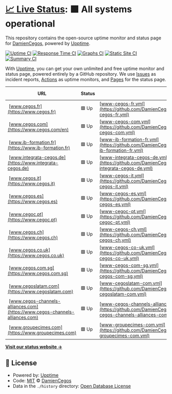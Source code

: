 # [📈 Live Status](https://DamienCegos.github.io/upptime): <!--live status--> **🟩 All systems operational**

This repository contains the open-source uptime monitor and status page for [DamienCegos](https://DamienCegos.github.io/upptime), powered by [Upptime](https://github.com/upptime/upptime).

[![Uptime CI](https://github.com/DamienCegos/upptime/workflows/Uptime%20CI/badge.svg)](https://github.com/DamienCegos/upptime/actions?query=workflow%3A%22Uptime+CI%22)
[![Response Time CI](https://github.com/DamienCegos/upptime/workflows/Response%20Time%20CI/badge.svg)](https://github.com/DamienCegos/upptime/actions?query=workflow%3A%22Response+Time+CI%22)
[![Graphs CI](https://github.com/DamienCegos/upptime/workflows/Graphs%20CI/badge.svg)](https://github.com/DamienCegos/upptime/actions?query=workflow%3A%22Graphs+CI%22)
[![Static Site CI](https://github.com/DamienCegos/upptime/workflows/Static%20Site%20CI/badge.svg)](https://github.com/DamienCegos/upptime/actions?query=workflow%3A%22Static+Site+CI%22)
[![Summary CI](https://github.com/DamienCegos/upptime/workflows/Summary%20CI/badge.svg)](https://github.com/DamienCegos/upptime/actions?query=workflow%3A%22Summary+CI%22)

With [Upptime](https://upptime.js.org), you can get your own unlimited and free uptime monitor and status page, powered entirely by a GitHub repository. We use [Issues](https://github.com/DamienCegos/upptime/issues) as incident reports, [Actions](https://github.com/DamienCegos/upptime/actions) as uptime monitors, and [Pages](https://DamienCegos.github.io/upptime) for the status page.

<!--start: status pages-->
<!-- This summary is generated by Upptime (https://github.com/upptime/upptime) -->
<!-- Do not edit this manually, your changes will be overwritten -->
<!-- prettier-ignore -->
| URL | Status | History | Response Time | Uptime |
| --- | ------ | ------- | ------------- | ------ |
| <img alt="" src="https://icons.duckduckgo.com/ip3/www.cegos.fr.ico" height="13"> [www.cegos.fr](https://www.cegos.fr) | 🟩 Up | [www-cegos-fr.yml](https://github.com/DamienCegos/upptime/commits/HEAD/history/www-cegos-fr.yml) | <details><summary><img alt="Response time graph" src="./graphs/www-cegos-fr/response-time-week.png" height="20"> 1651ms</summary><br><a href="https://DamienCegos.github.io/upptime/history/www-cegos-fr"><img alt="Response time 1869" src="https://img.shields.io/endpoint?url=https%3A%2F%2Fraw.githubusercontent.com%2FDamienCegos%2Fupptime%2FHEAD%2Fapi%2Fwww-cegos-fr%2Fresponse-time.json"></a><br><a href="https://DamienCegos.github.io/upptime/history/www-cegos-fr"><img alt="24-hour response time 1899" src="https://img.shields.io/endpoint?url=https%3A%2F%2Fraw.githubusercontent.com%2FDamienCegos%2Fupptime%2FHEAD%2Fapi%2Fwww-cegos-fr%2Fresponse-time-day.json"></a><br><a href="https://DamienCegos.github.io/upptime/history/www-cegos-fr"><img alt="7-day response time 1651" src="https://img.shields.io/endpoint?url=https%3A%2F%2Fraw.githubusercontent.com%2FDamienCegos%2Fupptime%2FHEAD%2Fapi%2Fwww-cegos-fr%2Fresponse-time-week.json"></a><br><a href="https://DamienCegos.github.io/upptime/history/www-cegos-fr"><img alt="30-day response time 1869" src="https://img.shields.io/endpoint?url=https%3A%2F%2Fraw.githubusercontent.com%2FDamienCegos%2Fupptime%2FHEAD%2Fapi%2Fwww-cegos-fr%2Fresponse-time-month.json"></a><br><a href="https://DamienCegos.github.io/upptime/history/www-cegos-fr"><img alt="1-year response time 1869" src="https://img.shields.io/endpoint?url=https%3A%2F%2Fraw.githubusercontent.com%2FDamienCegos%2Fupptime%2FHEAD%2Fapi%2Fwww-cegos-fr%2Fresponse-time-year.json"></a></details> | <details><summary><a href="https://DamienCegos.github.io/upptime/history/www-cegos-fr">100.00%</a></summary><a href="https://DamienCegos.github.io/upptime/history/www-cegos-fr"><img alt="All-time uptime 100.00%" src="https://img.shields.io/endpoint?url=https%3A%2F%2Fraw.githubusercontent.com%2FDamienCegos%2Fupptime%2FHEAD%2Fapi%2Fwww-cegos-fr%2Fuptime.json"></a><br><a href="https://DamienCegos.github.io/upptime/history/www-cegos-fr"><img alt="24-hour uptime 100.00%" src="https://img.shields.io/endpoint?url=https%3A%2F%2Fraw.githubusercontent.com%2FDamienCegos%2Fupptime%2FHEAD%2Fapi%2Fwww-cegos-fr%2Fuptime-day.json"></a><br><a href="https://DamienCegos.github.io/upptime/history/www-cegos-fr"><img alt="7-day uptime 100.00%" src="https://img.shields.io/endpoint?url=https%3A%2F%2Fraw.githubusercontent.com%2FDamienCegos%2Fupptime%2FHEAD%2Fapi%2Fwww-cegos-fr%2Fuptime-week.json"></a><br><a href="https://DamienCegos.github.io/upptime/history/www-cegos-fr"><img alt="30-day uptime 100.00%" src="https://img.shields.io/endpoint?url=https%3A%2F%2Fraw.githubusercontent.com%2FDamienCegos%2Fupptime%2FHEAD%2Fapi%2Fwww-cegos-fr%2Fuptime-month.json"></a><br><a href="https://DamienCegos.github.io/upptime/history/www-cegos-fr"><img alt="1-year uptime 100.00%" src="https://img.shields.io/endpoint?url=https%3A%2F%2Fraw.githubusercontent.com%2FDamienCegos%2Fupptime%2FHEAD%2Fapi%2Fwww-cegos-fr%2Fuptime-year.json"></a></details>
| <img alt="" src="https://icons.duckduckgo.com/ip3/www.cegos.com.ico" height="13"> [www.cegos.com](https://www.cegos.com/en) | 🟩 Up | [www-cegos-com.yml](https://github.com/DamienCegos/upptime/commits/HEAD/history/www-cegos-com.yml) | <details><summary><img alt="Response time graph" src="./graphs/www-cegos-com/response-time-week.png" height="20"> 2432ms</summary><br><a href="https://DamienCegos.github.io/upptime/history/www-cegos-com"><img alt="Response time 2272" src="https://img.shields.io/endpoint?url=https%3A%2F%2Fraw.githubusercontent.com%2FDamienCegos%2Fupptime%2FHEAD%2Fapi%2Fwww-cegos-com%2Fresponse-time.json"></a><br><a href="https://DamienCegos.github.io/upptime/history/www-cegos-com"><img alt="24-hour response time 2501" src="https://img.shields.io/endpoint?url=https%3A%2F%2Fraw.githubusercontent.com%2FDamienCegos%2Fupptime%2FHEAD%2Fapi%2Fwww-cegos-com%2Fresponse-time-day.json"></a><br><a href="https://DamienCegos.github.io/upptime/history/www-cegos-com"><img alt="7-day response time 2432" src="https://img.shields.io/endpoint?url=https%3A%2F%2Fraw.githubusercontent.com%2FDamienCegos%2Fupptime%2FHEAD%2Fapi%2Fwww-cegos-com%2Fresponse-time-week.json"></a><br><a href="https://DamienCegos.github.io/upptime/history/www-cegos-com"><img alt="30-day response time 2272" src="https://img.shields.io/endpoint?url=https%3A%2F%2Fraw.githubusercontent.com%2FDamienCegos%2Fupptime%2FHEAD%2Fapi%2Fwww-cegos-com%2Fresponse-time-month.json"></a><br><a href="https://DamienCegos.github.io/upptime/history/www-cegos-com"><img alt="1-year response time 2272" src="https://img.shields.io/endpoint?url=https%3A%2F%2Fraw.githubusercontent.com%2FDamienCegos%2Fupptime%2FHEAD%2Fapi%2Fwww-cegos-com%2Fresponse-time-year.json"></a></details> | <details><summary><a href="https://DamienCegos.github.io/upptime/history/www-cegos-com">100.00%</a></summary><a href="https://DamienCegos.github.io/upptime/history/www-cegos-com"><img alt="All-time uptime 100.00%" src="https://img.shields.io/endpoint?url=https%3A%2F%2Fraw.githubusercontent.com%2FDamienCegos%2Fupptime%2FHEAD%2Fapi%2Fwww-cegos-com%2Fuptime.json"></a><br><a href="https://DamienCegos.github.io/upptime/history/www-cegos-com"><img alt="24-hour uptime 100.00%" src="https://img.shields.io/endpoint?url=https%3A%2F%2Fraw.githubusercontent.com%2FDamienCegos%2Fupptime%2FHEAD%2Fapi%2Fwww-cegos-com%2Fuptime-day.json"></a><br><a href="https://DamienCegos.github.io/upptime/history/www-cegos-com"><img alt="7-day uptime 100.00%" src="https://img.shields.io/endpoint?url=https%3A%2F%2Fraw.githubusercontent.com%2FDamienCegos%2Fupptime%2FHEAD%2Fapi%2Fwww-cegos-com%2Fuptime-week.json"></a><br><a href="https://DamienCegos.github.io/upptime/history/www-cegos-com"><img alt="30-day uptime 100.00%" src="https://img.shields.io/endpoint?url=https%3A%2F%2Fraw.githubusercontent.com%2FDamienCegos%2Fupptime%2FHEAD%2Fapi%2Fwww-cegos-com%2Fuptime-month.json"></a><br><a href="https://DamienCegos.github.io/upptime/history/www-cegos-com"><img alt="1-year uptime 100.00%" src="https://img.shields.io/endpoint?url=https%3A%2F%2Fraw.githubusercontent.com%2FDamienCegos%2Fupptime%2FHEAD%2Fapi%2Fwww-cegos-com%2Fuptime-year.json"></a></details>
| <img alt="" src="https://icons.duckduckgo.com/ip3/www.ib-formation.fr.ico" height="13"> [www.ib-formation.fr](https://www.ib-formation.fr) | 🟩 Up | [www-ib-formation-fr.yml](https://github.com/DamienCegos/upptime/commits/HEAD/history/www-ib-formation-fr.yml) | <details><summary><img alt="Response time graph" src="./graphs/www-ib-formation-fr/response-time-week.png" height="20"> 2398ms</summary><br><a href="https://DamienCegos.github.io/upptime/history/www-ib-formation-fr"><img alt="Response time 2372" src="https://img.shields.io/endpoint?url=https%3A%2F%2Fraw.githubusercontent.com%2FDamienCegos%2Fupptime%2FHEAD%2Fapi%2Fwww-ib-formation-fr%2Fresponse-time.json"></a><br><a href="https://DamienCegos.github.io/upptime/history/www-ib-formation-fr"><img alt="24-hour response time 2067" src="https://img.shields.io/endpoint?url=https%3A%2F%2Fraw.githubusercontent.com%2FDamienCegos%2Fupptime%2FHEAD%2Fapi%2Fwww-ib-formation-fr%2Fresponse-time-day.json"></a><br><a href="https://DamienCegos.github.io/upptime/history/www-ib-formation-fr"><img alt="7-day response time 2398" src="https://img.shields.io/endpoint?url=https%3A%2F%2Fraw.githubusercontent.com%2FDamienCegos%2Fupptime%2FHEAD%2Fapi%2Fwww-ib-formation-fr%2Fresponse-time-week.json"></a><br><a href="https://DamienCegos.github.io/upptime/history/www-ib-formation-fr"><img alt="30-day response time 2372" src="https://img.shields.io/endpoint?url=https%3A%2F%2Fraw.githubusercontent.com%2FDamienCegos%2Fupptime%2FHEAD%2Fapi%2Fwww-ib-formation-fr%2Fresponse-time-month.json"></a><br><a href="https://DamienCegos.github.io/upptime/history/www-ib-formation-fr"><img alt="1-year response time 2372" src="https://img.shields.io/endpoint?url=https%3A%2F%2Fraw.githubusercontent.com%2FDamienCegos%2Fupptime%2FHEAD%2Fapi%2Fwww-ib-formation-fr%2Fresponse-time-year.json"></a></details> | <details><summary><a href="https://DamienCegos.github.io/upptime/history/www-ib-formation-fr">100.00%</a></summary><a href="https://DamienCegos.github.io/upptime/history/www-ib-formation-fr"><img alt="All-time uptime 100.00%" src="https://img.shields.io/endpoint?url=https%3A%2F%2Fraw.githubusercontent.com%2FDamienCegos%2Fupptime%2FHEAD%2Fapi%2Fwww-ib-formation-fr%2Fuptime.json"></a><br><a href="https://DamienCegos.github.io/upptime/history/www-ib-formation-fr"><img alt="24-hour uptime 100.00%" src="https://img.shields.io/endpoint?url=https%3A%2F%2Fraw.githubusercontent.com%2FDamienCegos%2Fupptime%2FHEAD%2Fapi%2Fwww-ib-formation-fr%2Fuptime-day.json"></a><br><a href="https://DamienCegos.github.io/upptime/history/www-ib-formation-fr"><img alt="7-day uptime 100.00%" src="https://img.shields.io/endpoint?url=https%3A%2F%2Fraw.githubusercontent.com%2FDamienCegos%2Fupptime%2FHEAD%2Fapi%2Fwww-ib-formation-fr%2Fuptime-week.json"></a><br><a href="https://DamienCegos.github.io/upptime/history/www-ib-formation-fr"><img alt="30-day uptime 100.00%" src="https://img.shields.io/endpoint?url=https%3A%2F%2Fraw.githubusercontent.com%2FDamienCegos%2Fupptime%2FHEAD%2Fapi%2Fwww-ib-formation-fr%2Fuptime-month.json"></a><br><a href="https://DamienCegos.github.io/upptime/history/www-ib-formation-fr"><img alt="1-year uptime 100.00%" src="https://img.shields.io/endpoint?url=https%3A%2F%2Fraw.githubusercontent.com%2FDamienCegos%2Fupptime%2FHEAD%2Fapi%2Fwww-ib-formation-fr%2Fuptime-year.json"></a></details>
| <img alt="" src="https://icons.duckduckgo.com/ip3/www.integrata-cegos.de.ico" height="13"> [www.integrata-cegos.de](https://www.integrata-cegos.de) | 🟩 Up | [www-integrata-cegos-de.yml](https://github.com/DamienCegos/upptime/commits/HEAD/history/www-integrata-cegos-de.yml) | <details><summary><img alt="Response time graph" src="./graphs/www-integrata-cegos-de/response-time-week.png" height="20"> 2133ms</summary><br><a href="https://DamienCegos.github.io/upptime/history/www-integrata-cegos-de"><img alt="Response time 1964" src="https://img.shields.io/endpoint?url=https%3A%2F%2Fraw.githubusercontent.com%2FDamienCegos%2Fupptime%2FHEAD%2Fapi%2Fwww-integrata-cegos-de%2Fresponse-time.json"></a><br><a href="https://DamienCegos.github.io/upptime/history/www-integrata-cegos-de"><img alt="24-hour response time 2246" src="https://img.shields.io/endpoint?url=https%3A%2F%2Fraw.githubusercontent.com%2FDamienCegos%2Fupptime%2FHEAD%2Fapi%2Fwww-integrata-cegos-de%2Fresponse-time-day.json"></a><br><a href="https://DamienCegos.github.io/upptime/history/www-integrata-cegos-de"><img alt="7-day response time 2133" src="https://img.shields.io/endpoint?url=https%3A%2F%2Fraw.githubusercontent.com%2FDamienCegos%2Fupptime%2FHEAD%2Fapi%2Fwww-integrata-cegos-de%2Fresponse-time-week.json"></a><br><a href="https://DamienCegos.github.io/upptime/history/www-integrata-cegos-de"><img alt="30-day response time 1964" src="https://img.shields.io/endpoint?url=https%3A%2F%2Fraw.githubusercontent.com%2FDamienCegos%2Fupptime%2FHEAD%2Fapi%2Fwww-integrata-cegos-de%2Fresponse-time-month.json"></a><br><a href="https://DamienCegos.github.io/upptime/history/www-integrata-cegos-de"><img alt="1-year response time 1964" src="https://img.shields.io/endpoint?url=https%3A%2F%2Fraw.githubusercontent.com%2FDamienCegos%2Fupptime%2FHEAD%2Fapi%2Fwww-integrata-cegos-de%2Fresponse-time-year.json"></a></details> | <details><summary><a href="https://DamienCegos.github.io/upptime/history/www-integrata-cegos-de">100.00%</a></summary><a href="https://DamienCegos.github.io/upptime/history/www-integrata-cegos-de"><img alt="All-time uptime 100.00%" src="https://img.shields.io/endpoint?url=https%3A%2F%2Fraw.githubusercontent.com%2FDamienCegos%2Fupptime%2FHEAD%2Fapi%2Fwww-integrata-cegos-de%2Fuptime.json"></a><br><a href="https://DamienCegos.github.io/upptime/history/www-integrata-cegos-de"><img alt="24-hour uptime 100.00%" src="https://img.shields.io/endpoint?url=https%3A%2F%2Fraw.githubusercontent.com%2FDamienCegos%2Fupptime%2FHEAD%2Fapi%2Fwww-integrata-cegos-de%2Fuptime-day.json"></a><br><a href="https://DamienCegos.github.io/upptime/history/www-integrata-cegos-de"><img alt="7-day uptime 100.00%" src="https://img.shields.io/endpoint?url=https%3A%2F%2Fraw.githubusercontent.com%2FDamienCegos%2Fupptime%2FHEAD%2Fapi%2Fwww-integrata-cegos-de%2Fuptime-week.json"></a><br><a href="https://DamienCegos.github.io/upptime/history/www-integrata-cegos-de"><img alt="30-day uptime 100.00%" src="https://img.shields.io/endpoint?url=https%3A%2F%2Fraw.githubusercontent.com%2FDamienCegos%2Fupptime%2FHEAD%2Fapi%2Fwww-integrata-cegos-de%2Fuptime-month.json"></a><br><a href="https://DamienCegos.github.io/upptime/history/www-integrata-cegos-de"><img alt="1-year uptime 100.00%" src="https://img.shields.io/endpoint?url=https%3A%2F%2Fraw.githubusercontent.com%2FDamienCegos%2Fupptime%2FHEAD%2Fapi%2Fwww-integrata-cegos-de%2Fuptime-year.json"></a></details>
| <img alt="" src="https://icons.duckduckgo.com/ip3/www.cegos.it.ico" height="13"> [www.cegos.it](https://www.cegos.it) | 🟩 Up | [www-cegos-it.yml](https://github.com/DamienCegos/upptime/commits/HEAD/history/www-cegos-it.yml) | <details><summary><img alt="Response time graph" src="./graphs/www-cegos-it/response-time-week.png" height="20"> 2215ms</summary><br><a href="https://DamienCegos.github.io/upptime/history/www-cegos-it"><img alt="Response time 2067" src="https://img.shields.io/endpoint?url=https%3A%2F%2Fraw.githubusercontent.com%2FDamienCegos%2Fupptime%2FHEAD%2Fapi%2Fwww-cegos-it%2Fresponse-time.json"></a><br><a href="https://DamienCegos.github.io/upptime/history/www-cegos-it"><img alt="24-hour response time 1890" src="https://img.shields.io/endpoint?url=https%3A%2F%2Fraw.githubusercontent.com%2FDamienCegos%2Fupptime%2FHEAD%2Fapi%2Fwww-cegos-it%2Fresponse-time-day.json"></a><br><a href="https://DamienCegos.github.io/upptime/history/www-cegos-it"><img alt="7-day response time 2215" src="https://img.shields.io/endpoint?url=https%3A%2F%2Fraw.githubusercontent.com%2FDamienCegos%2Fupptime%2FHEAD%2Fapi%2Fwww-cegos-it%2Fresponse-time-week.json"></a><br><a href="https://DamienCegos.github.io/upptime/history/www-cegos-it"><img alt="30-day response time 2067" src="https://img.shields.io/endpoint?url=https%3A%2F%2Fraw.githubusercontent.com%2FDamienCegos%2Fupptime%2FHEAD%2Fapi%2Fwww-cegos-it%2Fresponse-time-month.json"></a><br><a href="https://DamienCegos.github.io/upptime/history/www-cegos-it"><img alt="1-year response time 2067" src="https://img.shields.io/endpoint?url=https%3A%2F%2Fraw.githubusercontent.com%2FDamienCegos%2Fupptime%2FHEAD%2Fapi%2Fwww-cegos-it%2Fresponse-time-year.json"></a></details> | <details><summary><a href="https://DamienCegos.github.io/upptime/history/www-cegos-it">100.00%</a></summary><a href="https://DamienCegos.github.io/upptime/history/www-cegos-it"><img alt="All-time uptime 100.00%" src="https://img.shields.io/endpoint?url=https%3A%2F%2Fraw.githubusercontent.com%2FDamienCegos%2Fupptime%2FHEAD%2Fapi%2Fwww-cegos-it%2Fuptime.json"></a><br><a href="https://DamienCegos.github.io/upptime/history/www-cegos-it"><img alt="24-hour uptime 100.00%" src="https://img.shields.io/endpoint?url=https%3A%2F%2Fraw.githubusercontent.com%2FDamienCegos%2Fupptime%2FHEAD%2Fapi%2Fwww-cegos-it%2Fuptime-day.json"></a><br><a href="https://DamienCegos.github.io/upptime/history/www-cegos-it"><img alt="7-day uptime 100.00%" src="https://img.shields.io/endpoint?url=https%3A%2F%2Fraw.githubusercontent.com%2FDamienCegos%2Fupptime%2FHEAD%2Fapi%2Fwww-cegos-it%2Fuptime-week.json"></a><br><a href="https://DamienCegos.github.io/upptime/history/www-cegos-it"><img alt="30-day uptime 100.00%" src="https://img.shields.io/endpoint?url=https%3A%2F%2Fraw.githubusercontent.com%2FDamienCegos%2Fupptime%2FHEAD%2Fapi%2Fwww-cegos-it%2Fuptime-month.json"></a><br><a href="https://DamienCegos.github.io/upptime/history/www-cegos-it"><img alt="1-year uptime 100.00%" src="https://img.shields.io/endpoint?url=https%3A%2F%2Fraw.githubusercontent.com%2FDamienCegos%2Fupptime%2FHEAD%2Fapi%2Fwww-cegos-it%2Fuptime-year.json"></a></details>
| <img alt="" src="https://icons.duckduckgo.com/ip3/www.cegos.es.ico" height="13"> [www.cegos.es](https://www.cegos.es) | 🟩 Up | [www-cegos-es.yml](https://github.com/DamienCegos/upptime/commits/HEAD/history/www-cegos-es.yml) | <details><summary><img alt="Response time graph" src="./graphs/www-cegos-es/response-time-week.png" height="20"> 2286ms</summary><br><a href="https://DamienCegos.github.io/upptime/history/www-cegos-es"><img alt="Response time 2258" src="https://img.shields.io/endpoint?url=https%3A%2F%2Fraw.githubusercontent.com%2FDamienCegos%2Fupptime%2FHEAD%2Fapi%2Fwww-cegos-es%2Fresponse-time.json"></a><br><a href="https://DamienCegos.github.io/upptime/history/www-cegos-es"><img alt="24-hour response time 1961" src="https://img.shields.io/endpoint?url=https%3A%2F%2Fraw.githubusercontent.com%2FDamienCegos%2Fupptime%2FHEAD%2Fapi%2Fwww-cegos-es%2Fresponse-time-day.json"></a><br><a href="https://DamienCegos.github.io/upptime/history/www-cegos-es"><img alt="7-day response time 2286" src="https://img.shields.io/endpoint?url=https%3A%2F%2Fraw.githubusercontent.com%2FDamienCegos%2Fupptime%2FHEAD%2Fapi%2Fwww-cegos-es%2Fresponse-time-week.json"></a><br><a href="https://DamienCegos.github.io/upptime/history/www-cegos-es"><img alt="30-day response time 2258" src="https://img.shields.io/endpoint?url=https%3A%2F%2Fraw.githubusercontent.com%2FDamienCegos%2Fupptime%2FHEAD%2Fapi%2Fwww-cegos-es%2Fresponse-time-month.json"></a><br><a href="https://DamienCegos.github.io/upptime/history/www-cegos-es"><img alt="1-year response time 2258" src="https://img.shields.io/endpoint?url=https%3A%2F%2Fraw.githubusercontent.com%2FDamienCegos%2Fupptime%2FHEAD%2Fapi%2Fwww-cegos-es%2Fresponse-time-year.json"></a></details> | <details><summary><a href="https://DamienCegos.github.io/upptime/history/www-cegos-es">100.00%</a></summary><a href="https://DamienCegos.github.io/upptime/history/www-cegos-es"><img alt="All-time uptime 100.00%" src="https://img.shields.io/endpoint?url=https%3A%2F%2Fraw.githubusercontent.com%2FDamienCegos%2Fupptime%2FHEAD%2Fapi%2Fwww-cegos-es%2Fuptime.json"></a><br><a href="https://DamienCegos.github.io/upptime/history/www-cegos-es"><img alt="24-hour uptime 100.00%" src="https://img.shields.io/endpoint?url=https%3A%2F%2Fraw.githubusercontent.com%2FDamienCegos%2Fupptime%2FHEAD%2Fapi%2Fwww-cegos-es%2Fuptime-day.json"></a><br><a href="https://DamienCegos.github.io/upptime/history/www-cegos-es"><img alt="7-day uptime 100.00%" src="https://img.shields.io/endpoint?url=https%3A%2F%2Fraw.githubusercontent.com%2FDamienCegos%2Fupptime%2FHEAD%2Fapi%2Fwww-cegos-es%2Fuptime-week.json"></a><br><a href="https://DamienCegos.github.io/upptime/history/www-cegos-es"><img alt="30-day uptime 100.00%" src="https://img.shields.io/endpoint?url=https%3A%2F%2Fraw.githubusercontent.com%2FDamienCegos%2Fupptime%2FHEAD%2Fapi%2Fwww-cegos-es%2Fuptime-month.json"></a><br><a href="https://DamienCegos.github.io/upptime/history/www-cegos-es"><img alt="1-year uptime 100.00%" src="https://img.shields.io/endpoint?url=https%3A%2F%2Fraw.githubusercontent.com%2FDamienCegos%2Fupptime%2FHEAD%2Fapi%2Fwww-cegos-es%2Fuptime-year.json"></a></details>
| <img alt="" src="https://icons.duckduckgo.com/ip3/www.cegoc.pt.ico" height="13"> [www.cegoc.pt](https://www.cegoc.pt) | 🟩 Up | [www-cegoc-pt.yml](https://github.com/DamienCegos/upptime/commits/HEAD/history/www-cegoc-pt.yml) | <details><summary><img alt="Response time graph" src="./graphs/www-cegoc-pt/response-time-week.png" height="20"> 1623ms</summary><br><a href="https://DamienCegos.github.io/upptime/history/www-cegoc-pt"><img alt="Response time 1613" src="https://img.shields.io/endpoint?url=https%3A%2F%2Fraw.githubusercontent.com%2FDamienCegos%2Fupptime%2FHEAD%2Fapi%2Fwww-cegoc-pt%2Fresponse-time.json"></a><br><a href="https://DamienCegos.github.io/upptime/history/www-cegoc-pt"><img alt="24-hour response time 1705" src="https://img.shields.io/endpoint?url=https%3A%2F%2Fraw.githubusercontent.com%2FDamienCegos%2Fupptime%2FHEAD%2Fapi%2Fwww-cegoc-pt%2Fresponse-time-day.json"></a><br><a href="https://DamienCegos.github.io/upptime/history/www-cegoc-pt"><img alt="7-day response time 1623" src="https://img.shields.io/endpoint?url=https%3A%2F%2Fraw.githubusercontent.com%2FDamienCegos%2Fupptime%2FHEAD%2Fapi%2Fwww-cegoc-pt%2Fresponse-time-week.json"></a><br><a href="https://DamienCegos.github.io/upptime/history/www-cegoc-pt"><img alt="30-day response time 1613" src="https://img.shields.io/endpoint?url=https%3A%2F%2Fraw.githubusercontent.com%2FDamienCegos%2Fupptime%2FHEAD%2Fapi%2Fwww-cegoc-pt%2Fresponse-time-month.json"></a><br><a href="https://DamienCegos.github.io/upptime/history/www-cegoc-pt"><img alt="1-year response time 1613" src="https://img.shields.io/endpoint?url=https%3A%2F%2Fraw.githubusercontent.com%2FDamienCegos%2Fupptime%2FHEAD%2Fapi%2Fwww-cegoc-pt%2Fresponse-time-year.json"></a></details> | <details><summary><a href="https://DamienCegos.github.io/upptime/history/www-cegoc-pt">100.00%</a></summary><a href="https://DamienCegos.github.io/upptime/history/www-cegoc-pt"><img alt="All-time uptime 100.00%" src="https://img.shields.io/endpoint?url=https%3A%2F%2Fraw.githubusercontent.com%2FDamienCegos%2Fupptime%2FHEAD%2Fapi%2Fwww-cegoc-pt%2Fuptime.json"></a><br><a href="https://DamienCegos.github.io/upptime/history/www-cegoc-pt"><img alt="24-hour uptime 100.00%" src="https://img.shields.io/endpoint?url=https%3A%2F%2Fraw.githubusercontent.com%2FDamienCegos%2Fupptime%2FHEAD%2Fapi%2Fwww-cegoc-pt%2Fuptime-day.json"></a><br><a href="https://DamienCegos.github.io/upptime/history/www-cegoc-pt"><img alt="7-day uptime 100.00%" src="https://img.shields.io/endpoint?url=https%3A%2F%2Fraw.githubusercontent.com%2FDamienCegos%2Fupptime%2FHEAD%2Fapi%2Fwww-cegoc-pt%2Fuptime-week.json"></a><br><a href="https://DamienCegos.github.io/upptime/history/www-cegoc-pt"><img alt="30-day uptime 100.00%" src="https://img.shields.io/endpoint?url=https%3A%2F%2Fraw.githubusercontent.com%2FDamienCegos%2Fupptime%2FHEAD%2Fapi%2Fwww-cegoc-pt%2Fuptime-month.json"></a><br><a href="https://DamienCegos.github.io/upptime/history/www-cegoc-pt"><img alt="1-year uptime 100.00%" src="https://img.shields.io/endpoint?url=https%3A%2F%2Fraw.githubusercontent.com%2FDamienCegos%2Fupptime%2FHEAD%2Fapi%2Fwww-cegoc-pt%2Fuptime-year.json"></a></details>
| <img alt="" src="https://icons.duckduckgo.com/ip3/www.cegos.ch.ico" height="13"> [www.cegos.ch](https://www.cegos.ch) | 🟩 Up | [www-cegos-ch.yml](https://github.com/DamienCegos/upptime/commits/HEAD/history/www-cegos-ch.yml) | <details><summary><img alt="Response time graph" src="./graphs/www-cegos-ch/response-time-week.png" height="20"> 2009ms</summary><br><a href="https://DamienCegos.github.io/upptime/history/www-cegos-ch"><img alt="Response time 1944" src="https://img.shields.io/endpoint?url=https%3A%2F%2Fraw.githubusercontent.com%2FDamienCegos%2Fupptime%2FHEAD%2Fapi%2Fwww-cegos-ch%2Fresponse-time.json"></a><br><a href="https://DamienCegos.github.io/upptime/history/www-cegos-ch"><img alt="24-hour response time 1925" src="https://img.shields.io/endpoint?url=https%3A%2F%2Fraw.githubusercontent.com%2FDamienCegos%2Fupptime%2FHEAD%2Fapi%2Fwww-cegos-ch%2Fresponse-time-day.json"></a><br><a href="https://DamienCegos.github.io/upptime/history/www-cegos-ch"><img alt="7-day response time 2009" src="https://img.shields.io/endpoint?url=https%3A%2F%2Fraw.githubusercontent.com%2FDamienCegos%2Fupptime%2FHEAD%2Fapi%2Fwww-cegos-ch%2Fresponse-time-week.json"></a><br><a href="https://DamienCegos.github.io/upptime/history/www-cegos-ch"><img alt="30-day response time 1944" src="https://img.shields.io/endpoint?url=https%3A%2F%2Fraw.githubusercontent.com%2FDamienCegos%2Fupptime%2FHEAD%2Fapi%2Fwww-cegos-ch%2Fresponse-time-month.json"></a><br><a href="https://DamienCegos.github.io/upptime/history/www-cegos-ch"><img alt="1-year response time 1944" src="https://img.shields.io/endpoint?url=https%3A%2F%2Fraw.githubusercontent.com%2FDamienCegos%2Fupptime%2FHEAD%2Fapi%2Fwww-cegos-ch%2Fresponse-time-year.json"></a></details> | <details><summary><a href="https://DamienCegos.github.io/upptime/history/www-cegos-ch">100.00%</a></summary><a href="https://DamienCegos.github.io/upptime/history/www-cegos-ch"><img alt="All-time uptime 100.00%" src="https://img.shields.io/endpoint?url=https%3A%2F%2Fraw.githubusercontent.com%2FDamienCegos%2Fupptime%2FHEAD%2Fapi%2Fwww-cegos-ch%2Fuptime.json"></a><br><a href="https://DamienCegos.github.io/upptime/history/www-cegos-ch"><img alt="24-hour uptime 100.00%" src="https://img.shields.io/endpoint?url=https%3A%2F%2Fraw.githubusercontent.com%2FDamienCegos%2Fupptime%2FHEAD%2Fapi%2Fwww-cegos-ch%2Fuptime-day.json"></a><br><a href="https://DamienCegos.github.io/upptime/history/www-cegos-ch"><img alt="7-day uptime 100.00%" src="https://img.shields.io/endpoint?url=https%3A%2F%2Fraw.githubusercontent.com%2FDamienCegos%2Fupptime%2FHEAD%2Fapi%2Fwww-cegos-ch%2Fuptime-week.json"></a><br><a href="https://DamienCegos.github.io/upptime/history/www-cegos-ch"><img alt="30-day uptime 100.00%" src="https://img.shields.io/endpoint?url=https%3A%2F%2Fraw.githubusercontent.com%2FDamienCegos%2Fupptime%2FHEAD%2Fapi%2Fwww-cegos-ch%2Fuptime-month.json"></a><br><a href="https://DamienCegos.github.io/upptime/history/www-cegos-ch"><img alt="1-year uptime 100.00%" src="https://img.shields.io/endpoint?url=https%3A%2F%2Fraw.githubusercontent.com%2FDamienCegos%2Fupptime%2FHEAD%2Fapi%2Fwww-cegos-ch%2Fuptime-year.json"></a></details>
| <img alt="" src="https://icons.duckduckgo.com/ip3/www.cegos.co.uk.ico" height="13"> [www.cegos.co.uk](https://www.cegos.co.uk) | 🟩 Up | [www-cegos-co-uk.yml](https://github.com/DamienCegos/upptime/commits/HEAD/history/www-cegos-co-uk.yml) | <details><summary><img alt="Response time graph" src="./graphs/www-cegos-co-uk/response-time-week.png" height="20"> 1793ms</summary><br><a href="https://DamienCegos.github.io/upptime/history/www-cegos-co-uk"><img alt="Response time 1779" src="https://img.shields.io/endpoint?url=https%3A%2F%2Fraw.githubusercontent.com%2FDamienCegos%2Fupptime%2FHEAD%2Fapi%2Fwww-cegos-co-uk%2Fresponse-time.json"></a><br><a href="https://DamienCegos.github.io/upptime/history/www-cegos-co-uk"><img alt="24-hour response time 1928" src="https://img.shields.io/endpoint?url=https%3A%2F%2Fraw.githubusercontent.com%2FDamienCegos%2Fupptime%2FHEAD%2Fapi%2Fwww-cegos-co-uk%2Fresponse-time-day.json"></a><br><a href="https://DamienCegos.github.io/upptime/history/www-cegos-co-uk"><img alt="7-day response time 1793" src="https://img.shields.io/endpoint?url=https%3A%2F%2Fraw.githubusercontent.com%2FDamienCegos%2Fupptime%2FHEAD%2Fapi%2Fwww-cegos-co-uk%2Fresponse-time-week.json"></a><br><a href="https://DamienCegos.github.io/upptime/history/www-cegos-co-uk"><img alt="30-day response time 1779" src="https://img.shields.io/endpoint?url=https%3A%2F%2Fraw.githubusercontent.com%2FDamienCegos%2Fupptime%2FHEAD%2Fapi%2Fwww-cegos-co-uk%2Fresponse-time-month.json"></a><br><a href="https://DamienCegos.github.io/upptime/history/www-cegos-co-uk"><img alt="1-year response time 1779" src="https://img.shields.io/endpoint?url=https%3A%2F%2Fraw.githubusercontent.com%2FDamienCegos%2Fupptime%2FHEAD%2Fapi%2Fwww-cegos-co-uk%2Fresponse-time-year.json"></a></details> | <details><summary><a href="https://DamienCegos.github.io/upptime/history/www-cegos-co-uk">100.00%</a></summary><a href="https://DamienCegos.github.io/upptime/history/www-cegos-co-uk"><img alt="All-time uptime 100.00%" src="https://img.shields.io/endpoint?url=https%3A%2F%2Fraw.githubusercontent.com%2FDamienCegos%2Fupptime%2FHEAD%2Fapi%2Fwww-cegos-co-uk%2Fuptime.json"></a><br><a href="https://DamienCegos.github.io/upptime/history/www-cegos-co-uk"><img alt="24-hour uptime 100.00%" src="https://img.shields.io/endpoint?url=https%3A%2F%2Fraw.githubusercontent.com%2FDamienCegos%2Fupptime%2FHEAD%2Fapi%2Fwww-cegos-co-uk%2Fuptime-day.json"></a><br><a href="https://DamienCegos.github.io/upptime/history/www-cegos-co-uk"><img alt="7-day uptime 100.00%" src="https://img.shields.io/endpoint?url=https%3A%2F%2Fraw.githubusercontent.com%2FDamienCegos%2Fupptime%2FHEAD%2Fapi%2Fwww-cegos-co-uk%2Fuptime-week.json"></a><br><a href="https://DamienCegos.github.io/upptime/history/www-cegos-co-uk"><img alt="30-day uptime 100.00%" src="https://img.shields.io/endpoint?url=https%3A%2F%2Fraw.githubusercontent.com%2FDamienCegos%2Fupptime%2FHEAD%2Fapi%2Fwww-cegos-co-uk%2Fuptime-month.json"></a><br><a href="https://DamienCegos.github.io/upptime/history/www-cegos-co-uk"><img alt="1-year uptime 100.00%" src="https://img.shields.io/endpoint?url=https%3A%2F%2Fraw.githubusercontent.com%2FDamienCegos%2Fupptime%2FHEAD%2Fapi%2Fwww-cegos-co-uk%2Fuptime-year.json"></a></details>
| <img alt="" src="https://icons.duckduckgo.com/ip3/www.cegos.com.sg.ico" height="13"> [www.cegos.com.sg](https://www.cegos.com.sg) | 🟩 Up | [www-cegos-com-sg.yml](https://github.com/DamienCegos/upptime/commits/HEAD/history/www-cegos-com-sg.yml) | <details><summary><img alt="Response time graph" src="./graphs/www-cegos-com-sg/response-time-week.png" height="20"> 3858ms</summary><br><a href="https://DamienCegos.github.io/upptime/history/www-cegos-com-sg"><img alt="Response time 3835" src="https://img.shields.io/endpoint?url=https%3A%2F%2Fraw.githubusercontent.com%2FDamienCegos%2Fupptime%2FHEAD%2Fapi%2Fwww-cegos-com-sg%2Fresponse-time.json"></a><br><a href="https://DamienCegos.github.io/upptime/history/www-cegos-com-sg"><img alt="24-hour response time 6078" src="https://img.shields.io/endpoint?url=https%3A%2F%2Fraw.githubusercontent.com%2FDamienCegos%2Fupptime%2FHEAD%2Fapi%2Fwww-cegos-com-sg%2Fresponse-time-day.json"></a><br><a href="https://DamienCegos.github.io/upptime/history/www-cegos-com-sg"><img alt="7-day response time 3858" src="https://img.shields.io/endpoint?url=https%3A%2F%2Fraw.githubusercontent.com%2FDamienCegos%2Fupptime%2FHEAD%2Fapi%2Fwww-cegos-com-sg%2Fresponse-time-week.json"></a><br><a href="https://DamienCegos.github.io/upptime/history/www-cegos-com-sg"><img alt="30-day response time 3835" src="https://img.shields.io/endpoint?url=https%3A%2F%2Fraw.githubusercontent.com%2FDamienCegos%2Fupptime%2FHEAD%2Fapi%2Fwww-cegos-com-sg%2Fresponse-time-month.json"></a><br><a href="https://DamienCegos.github.io/upptime/history/www-cegos-com-sg"><img alt="1-year response time 3835" src="https://img.shields.io/endpoint?url=https%3A%2F%2Fraw.githubusercontent.com%2FDamienCegos%2Fupptime%2FHEAD%2Fapi%2Fwww-cegos-com-sg%2Fresponse-time-year.json"></a></details> | <details><summary><a href="https://DamienCegos.github.io/upptime/history/www-cegos-com-sg">100.00%</a></summary><a href="https://DamienCegos.github.io/upptime/history/www-cegos-com-sg"><img alt="All-time uptime 100.00%" src="https://img.shields.io/endpoint?url=https%3A%2F%2Fraw.githubusercontent.com%2FDamienCegos%2Fupptime%2FHEAD%2Fapi%2Fwww-cegos-com-sg%2Fuptime.json"></a><br><a href="https://DamienCegos.github.io/upptime/history/www-cegos-com-sg"><img alt="24-hour uptime 100.00%" src="https://img.shields.io/endpoint?url=https%3A%2F%2Fraw.githubusercontent.com%2FDamienCegos%2Fupptime%2FHEAD%2Fapi%2Fwww-cegos-com-sg%2Fuptime-day.json"></a><br><a href="https://DamienCegos.github.io/upptime/history/www-cegos-com-sg"><img alt="7-day uptime 100.00%" src="https://img.shields.io/endpoint?url=https%3A%2F%2Fraw.githubusercontent.com%2FDamienCegos%2Fupptime%2FHEAD%2Fapi%2Fwww-cegos-com-sg%2Fuptime-week.json"></a><br><a href="https://DamienCegos.github.io/upptime/history/www-cegos-com-sg"><img alt="30-day uptime 100.00%" src="https://img.shields.io/endpoint?url=https%3A%2F%2Fraw.githubusercontent.com%2FDamienCegos%2Fupptime%2FHEAD%2Fapi%2Fwww-cegos-com-sg%2Fuptime-month.json"></a><br><a href="https://DamienCegos.github.io/upptime/history/www-cegos-com-sg"><img alt="1-year uptime 100.00%" src="https://img.shields.io/endpoint?url=https%3A%2F%2Fraw.githubusercontent.com%2FDamienCegos%2Fupptime%2FHEAD%2Fapi%2Fwww-cegos-com-sg%2Fuptime-year.json"></a></details>
| <img alt="" src="https://icons.duckduckgo.com/ip3/www.cegoslatam.com.ico" height="13"> [www.cegoslatam.com](https://www.cegoslatam.com) | 🟩 Up | [www-cegoslatam-com.yml](https://github.com/DamienCegos/upptime/commits/HEAD/history/www-cegoslatam-com.yml) | <details><summary><img alt="Response time graph" src="./graphs/www-cegoslatam-com/response-time-week.png" height="20"> 2021ms</summary><br><a href="https://DamienCegos.github.io/upptime/history/www-cegoslatam-com"><img alt="Response time 1901" src="https://img.shields.io/endpoint?url=https%3A%2F%2Fraw.githubusercontent.com%2FDamienCegos%2Fupptime%2FHEAD%2Fapi%2Fwww-cegoslatam-com%2Fresponse-time.json"></a><br><a href="https://DamienCegos.github.io/upptime/history/www-cegoslatam-com"><img alt="24-hour response time 1849" src="https://img.shields.io/endpoint?url=https%3A%2F%2Fraw.githubusercontent.com%2FDamienCegos%2Fupptime%2FHEAD%2Fapi%2Fwww-cegoslatam-com%2Fresponse-time-day.json"></a><br><a href="https://DamienCegos.github.io/upptime/history/www-cegoslatam-com"><img alt="7-day response time 2021" src="https://img.shields.io/endpoint?url=https%3A%2F%2Fraw.githubusercontent.com%2FDamienCegos%2Fupptime%2FHEAD%2Fapi%2Fwww-cegoslatam-com%2Fresponse-time-week.json"></a><br><a href="https://DamienCegos.github.io/upptime/history/www-cegoslatam-com"><img alt="30-day response time 1901" src="https://img.shields.io/endpoint?url=https%3A%2F%2Fraw.githubusercontent.com%2FDamienCegos%2Fupptime%2FHEAD%2Fapi%2Fwww-cegoslatam-com%2Fresponse-time-month.json"></a><br><a href="https://DamienCegos.github.io/upptime/history/www-cegoslatam-com"><img alt="1-year response time 1901" src="https://img.shields.io/endpoint?url=https%3A%2F%2Fraw.githubusercontent.com%2FDamienCegos%2Fupptime%2FHEAD%2Fapi%2Fwww-cegoslatam-com%2Fresponse-time-year.json"></a></details> | <details><summary><a href="https://DamienCegos.github.io/upptime/history/www-cegoslatam-com">100.00%</a></summary><a href="https://DamienCegos.github.io/upptime/history/www-cegoslatam-com"><img alt="All-time uptime 100.00%" src="https://img.shields.io/endpoint?url=https%3A%2F%2Fraw.githubusercontent.com%2FDamienCegos%2Fupptime%2FHEAD%2Fapi%2Fwww-cegoslatam-com%2Fuptime.json"></a><br><a href="https://DamienCegos.github.io/upptime/history/www-cegoslatam-com"><img alt="24-hour uptime 100.00%" src="https://img.shields.io/endpoint?url=https%3A%2F%2Fraw.githubusercontent.com%2FDamienCegos%2Fupptime%2FHEAD%2Fapi%2Fwww-cegoslatam-com%2Fuptime-day.json"></a><br><a href="https://DamienCegos.github.io/upptime/history/www-cegoslatam-com"><img alt="7-day uptime 100.00%" src="https://img.shields.io/endpoint?url=https%3A%2F%2Fraw.githubusercontent.com%2FDamienCegos%2Fupptime%2FHEAD%2Fapi%2Fwww-cegoslatam-com%2Fuptime-week.json"></a><br><a href="https://DamienCegos.github.io/upptime/history/www-cegoslatam-com"><img alt="30-day uptime 100.00%" src="https://img.shields.io/endpoint?url=https%3A%2F%2Fraw.githubusercontent.com%2FDamienCegos%2Fupptime%2FHEAD%2Fapi%2Fwww-cegoslatam-com%2Fuptime-month.json"></a><br><a href="https://DamienCegos.github.io/upptime/history/www-cegoslatam-com"><img alt="1-year uptime 100.00%" src="https://img.shields.io/endpoint?url=https%3A%2F%2Fraw.githubusercontent.com%2FDamienCegos%2Fupptime%2FHEAD%2Fapi%2Fwww-cegoslatam-com%2Fuptime-year.json"></a></details>
| <img alt="" src="https://icons.duckduckgo.com/ip3/www.cegos-channels-alliances.com.ico" height="13"> [www.cegos-channels-alliances.com](https://www.cegos-channels-alliances.com) | 🟩 Up | [www-cegos-channels-alliances-com.yml](https://github.com/DamienCegos/upptime/commits/HEAD/history/www-cegos-channels-alliances-com.yml) | <details><summary><img alt="Response time graph" src="./graphs/www-cegos-channels-alliances-com/response-time-week.png" height="20"> 1674ms</summary><br><a href="https://DamienCegos.github.io/upptime/history/www-cegos-channels-alliances-com"><img alt="Response time 1734" src="https://img.shields.io/endpoint?url=https%3A%2F%2Fraw.githubusercontent.com%2FDamienCegos%2Fupptime%2FHEAD%2Fapi%2Fwww-cegos-channels-alliances-com%2Fresponse-time.json"></a><br><a href="https://DamienCegos.github.io/upptime/history/www-cegos-channels-alliances-com"><img alt="24-hour response time 1550" src="https://img.shields.io/endpoint?url=https%3A%2F%2Fraw.githubusercontent.com%2FDamienCegos%2Fupptime%2FHEAD%2Fapi%2Fwww-cegos-channels-alliances-com%2Fresponse-time-day.json"></a><br><a href="https://DamienCegos.github.io/upptime/history/www-cegos-channels-alliances-com"><img alt="7-day response time 1674" src="https://img.shields.io/endpoint?url=https%3A%2F%2Fraw.githubusercontent.com%2FDamienCegos%2Fupptime%2FHEAD%2Fapi%2Fwww-cegos-channels-alliances-com%2Fresponse-time-week.json"></a><br><a href="https://DamienCegos.github.io/upptime/history/www-cegos-channels-alliances-com"><img alt="30-day response time 1734" src="https://img.shields.io/endpoint?url=https%3A%2F%2Fraw.githubusercontent.com%2FDamienCegos%2Fupptime%2FHEAD%2Fapi%2Fwww-cegos-channels-alliances-com%2Fresponse-time-month.json"></a><br><a href="https://DamienCegos.github.io/upptime/history/www-cegos-channels-alliances-com"><img alt="1-year response time 1734" src="https://img.shields.io/endpoint?url=https%3A%2F%2Fraw.githubusercontent.com%2FDamienCegos%2Fupptime%2FHEAD%2Fapi%2Fwww-cegos-channels-alliances-com%2Fresponse-time-year.json"></a></details> | <details><summary><a href="https://DamienCegos.github.io/upptime/history/www-cegos-channels-alliances-com">100.00%</a></summary><a href="https://DamienCegos.github.io/upptime/history/www-cegos-channels-alliances-com"><img alt="All-time uptime 100.00%" src="https://img.shields.io/endpoint?url=https%3A%2F%2Fraw.githubusercontent.com%2FDamienCegos%2Fupptime%2FHEAD%2Fapi%2Fwww-cegos-channels-alliances-com%2Fuptime.json"></a><br><a href="https://DamienCegos.github.io/upptime/history/www-cegos-channels-alliances-com"><img alt="24-hour uptime 100.00%" src="https://img.shields.io/endpoint?url=https%3A%2F%2Fraw.githubusercontent.com%2FDamienCegos%2Fupptime%2FHEAD%2Fapi%2Fwww-cegos-channels-alliances-com%2Fuptime-day.json"></a><br><a href="https://DamienCegos.github.io/upptime/history/www-cegos-channels-alliances-com"><img alt="7-day uptime 100.00%" src="https://img.shields.io/endpoint?url=https%3A%2F%2Fraw.githubusercontent.com%2FDamienCegos%2Fupptime%2FHEAD%2Fapi%2Fwww-cegos-channels-alliances-com%2Fuptime-week.json"></a><br><a href="https://DamienCegos.github.io/upptime/history/www-cegos-channels-alliances-com"><img alt="30-day uptime 100.00%" src="https://img.shields.io/endpoint?url=https%3A%2F%2Fraw.githubusercontent.com%2FDamienCegos%2Fupptime%2FHEAD%2Fapi%2Fwww-cegos-channels-alliances-com%2Fuptime-month.json"></a><br><a href="https://DamienCegos.github.io/upptime/history/www-cegos-channels-alliances-com"><img alt="1-year uptime 100.00%" src="https://img.shields.io/endpoint?url=https%3A%2F%2Fraw.githubusercontent.com%2FDamienCegos%2Fupptime%2FHEAD%2Fapi%2Fwww-cegos-channels-alliances-com%2Fuptime-year.json"></a></details>
| <img alt="" src="https://icons.duckduckgo.com/ip3/www.groupecimes.com.ico" height="13"> [www.groupecimes.com](https://www.groupecimes.com) | 🟩 Up | [www-groupecimes-com.yml](https://github.com/DamienCegos/upptime/commits/HEAD/history/www-groupecimes-com.yml) | <details><summary><img alt="Response time graph" src="./graphs/www-groupecimes-com/response-time-week.png" height="20"> 1852ms</summary><br><a href="https://DamienCegos.github.io/upptime/history/www-groupecimes-com"><img alt="Response time 1815" src="https://img.shields.io/endpoint?url=https%3A%2F%2Fraw.githubusercontent.com%2FDamienCegos%2Fupptime%2FHEAD%2Fapi%2Fwww-groupecimes-com%2Fresponse-time.json"></a><br><a href="https://DamienCegos.github.io/upptime/history/www-groupecimes-com"><img alt="24-hour response time 2019" src="https://img.shields.io/endpoint?url=https%3A%2F%2Fraw.githubusercontent.com%2FDamienCegos%2Fupptime%2FHEAD%2Fapi%2Fwww-groupecimes-com%2Fresponse-time-day.json"></a><br><a href="https://DamienCegos.github.io/upptime/history/www-groupecimes-com"><img alt="7-day response time 1852" src="https://img.shields.io/endpoint?url=https%3A%2F%2Fraw.githubusercontent.com%2FDamienCegos%2Fupptime%2FHEAD%2Fapi%2Fwww-groupecimes-com%2Fresponse-time-week.json"></a><br><a href="https://DamienCegos.github.io/upptime/history/www-groupecimes-com"><img alt="30-day response time 1815" src="https://img.shields.io/endpoint?url=https%3A%2F%2Fraw.githubusercontent.com%2FDamienCegos%2Fupptime%2FHEAD%2Fapi%2Fwww-groupecimes-com%2Fresponse-time-month.json"></a><br><a href="https://DamienCegos.github.io/upptime/history/www-groupecimes-com"><img alt="1-year response time 1815" src="https://img.shields.io/endpoint?url=https%3A%2F%2Fraw.githubusercontent.com%2FDamienCegos%2Fupptime%2FHEAD%2Fapi%2Fwww-groupecimes-com%2Fresponse-time-year.json"></a></details> | <details><summary><a href="https://DamienCegos.github.io/upptime/history/www-groupecimes-com">100.00%</a></summary><a href="https://DamienCegos.github.io/upptime/history/www-groupecimes-com"><img alt="All-time uptime 100.00%" src="https://img.shields.io/endpoint?url=https%3A%2F%2Fraw.githubusercontent.com%2FDamienCegos%2Fupptime%2FHEAD%2Fapi%2Fwww-groupecimes-com%2Fuptime.json"></a><br><a href="https://DamienCegos.github.io/upptime/history/www-groupecimes-com"><img alt="24-hour uptime 100.00%" src="https://img.shields.io/endpoint?url=https%3A%2F%2Fraw.githubusercontent.com%2FDamienCegos%2Fupptime%2FHEAD%2Fapi%2Fwww-groupecimes-com%2Fuptime-day.json"></a><br><a href="https://DamienCegos.github.io/upptime/history/www-groupecimes-com"><img alt="7-day uptime 100.00%" src="https://img.shields.io/endpoint?url=https%3A%2F%2Fraw.githubusercontent.com%2FDamienCegos%2Fupptime%2FHEAD%2Fapi%2Fwww-groupecimes-com%2Fuptime-week.json"></a><br><a href="https://DamienCegos.github.io/upptime/history/www-groupecimes-com"><img alt="30-day uptime 100.00%" src="https://img.shields.io/endpoint?url=https%3A%2F%2Fraw.githubusercontent.com%2FDamienCegos%2Fupptime%2FHEAD%2Fapi%2Fwww-groupecimes-com%2Fuptime-month.json"></a><br><a href="https://DamienCegos.github.io/upptime/history/www-groupecimes-com"><img alt="1-year uptime 100.00%" src="https://img.shields.io/endpoint?url=https%3A%2F%2Fraw.githubusercontent.com%2FDamienCegos%2Fupptime%2FHEAD%2Fapi%2Fwww-groupecimes-com%2Fuptime-year.json"></a></details>

<!--end: status pages-->

[**Visit our status website →**](https://DamienCegos.github.io/upptime)

## 📄 License

- Powered by: [Upptime](https://github.com/upptime/upptime)
- Code: [MIT](./LICENSE) © [DamienCegos](https://DamienCegos.github.io/upptime)
- Data in the `./history` directory: [Open Database License](https://opendatacommons.org/licenses/odbl/1-0/)
